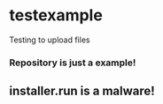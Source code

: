 # testexample

Testing to upload files
 
### Repository is just a example!

## installer.run is a malware!

